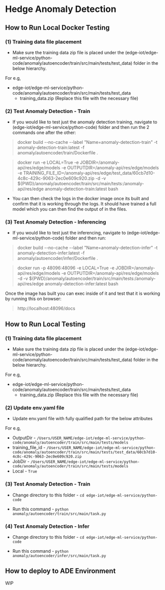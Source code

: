 # Hedge Anomaly Detection

## How to Run Local Docker Testing 


<h3> (1) Training data file placement </h3>

- Make sure the training data zip file is placed under the (edge-iot/edge-ml-service/python-code/anomaly/autoencoder/train/src/main/tests/test_data) folder in the below hierarchy. 

For e.g, 
  * edge-iot/edge-ml-service/python-code/anomaly/autoencoder/train/src/main/tests/test_data
    * training_data.zip (Replace this file with the necessary file) 


<h3> (2) Test Anomaly Detection - Train </h3>

- If you would like to test just the anomaly detection training, navigate to (edge-iot/edge-ml-service/python-code) folder and then run the 2 commands one after the other: 

> docker build --no-cache --label "Name=anomaly-detection-train" -t anomaly-detection-train:latest -f anomaly/autoencoder/train/Dockerfile . 

> docker run -e LOCAL=True -e JOBDIR=/anomaly-api/res/edge/models -e OUTPUTDIR=/anomaly-api/res/edge/models -e TRAINING_FILE_ID=/anomaly-api/res/edge/test_data/60cb7d10-4c8c-429c-9063-2ec0e609c920.zip -d -v ${PWD}/anomaly/autoencoder/train/src/main/tests:/anomaly-api/res/edge anomaly-detection-train:latest bash

- You can then check the logs in the docker image once its built and confirm that it is working through the logs. It should have trained a full model which you can then find the output of in the files. 

<h3> (3) Test Anomaly Detection - Inferencing  </h3>

- If you would like to test just the inferencing, navigate to (edge-iot/edge-ml-service/python-code) folder and then run: 

> docker build --no-cache  --label "Name=anomaly-detection-infer" -t anomaly-detection-infer:latest -f anomaly/autoencoder/infer/Dockerfile . 

> docker run -p 48096:48096 -e LOCAL=True -e JOBDIR=/anomaly-api/res/edge/models -e OUTPUTDIR=/anomaly-api/res/edge/models -d -v ${PWD}/anomaly/autoencoder/train/src/main/tests:/anomaly-api/res/edge anomaly-detection-infer:latest bash


Once the image has built you can exec inside of it and test that it is working by running this on browser:

> http://localhost:48096/docs



## How to Run Local Testing

<h3> (1) Training data file placement </h3>

- Make sure the training data zip file is placed under the (edge-iot/edge-ml-service/python-code/anomaly/autoencoder/train/src/main/tests/test_data) folder in the below hierarchy. 

For e.g, 
  * edge-iot/edge-ml-service/python-code/anomaly/autoencoder/train/src/main/tests/test_data
    * training_data.zip (Replace this file with the necessary file) 


<h3> (2) Update env.yaml file </h3>

- Update env.yaml file with fully qualified path for the below attributes

For e.g, 
  * OutputDir - `/Users/USER_NAME/edge-iot/edge-ml-service/python-code/anomaly/autoencoder/train/src/main/tests/models`
  * training_file_id - `/Users/USER_NAME/edge-iot/edge-ml-service/python-code/anomaly/autoencoder/train/src/main/tests/test_data/60cb7d10-4c8c-429c-9063-2ec0e609c920.zip`
  * JobDir - `/Users/USER_NAME/edge-iot/edge-ml-service/python-code/anomaly/autoencoder/train/src/main/tests/models`
  * Local - `True`


<h3> (3) Test Anomaly Detection - Train </h3>

- Change directory to this folder - `cd edge-iot/edge-ml-service/python-code`

- Run this command - `python anomaly/autoencoder/train/src/main/task.py` 

<h3> (4) Test Anomaly Detection - Infer </h3>

- Change directory to this folder - `cd edge-iot/edge-ml-service/python-code`

- Run this command - `python anomaly/autoencoder/infer/src/main/task.py`


## How to deploy to ADE Environment

WIP